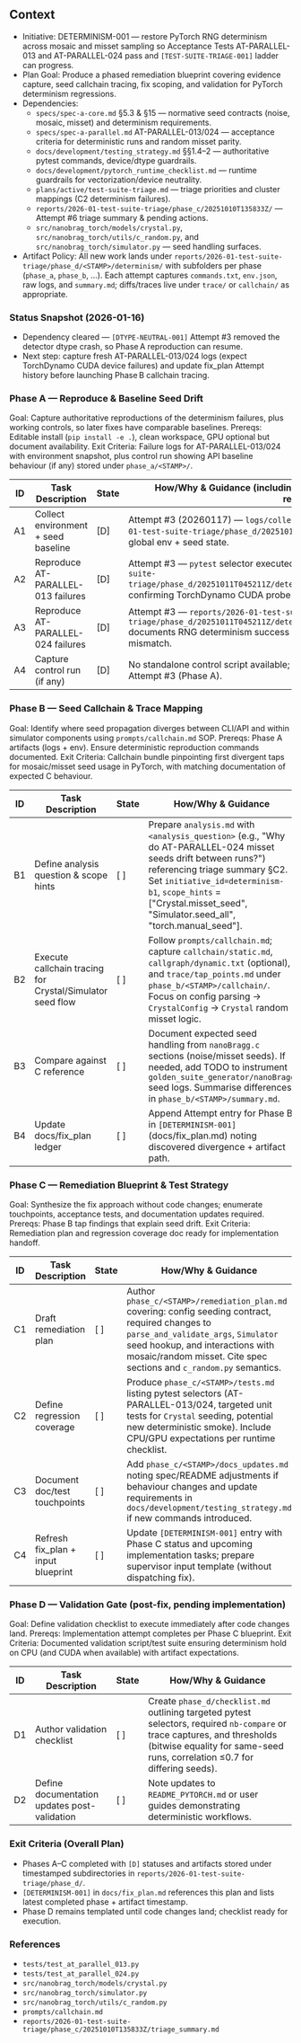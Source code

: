 ## Context
- Initiative: DETERMINISM-001 — restore PyTorch RNG determinism across mosaic and misset sampling so Acceptance Tests AT-PARALLEL-013 and AT-PARALLEL-024 pass and `[TEST-SUITE-TRIAGE-001]` ladder can progress.
- Plan Goal: Produce a phased remediation blueprint covering evidence capture, seed callchain tracing, fix scoping, and validation for PyTorch determinism regressions.
- Dependencies:
  - `specs/spec-a-core.md` §5.3 & §15 — normative seed contracts (noise, mosaic, misset) and determinism requirements.
  - `specs/spec-a-parallel.md` AT-PARALLEL-013/024 — acceptance criteria for deterministic runs and random misset parity.
  - `docs/development/testing_strategy.md` §§1.4–2 — authoritative pytest commands, device/dtype guardrails.
  - `docs/development/pytorch_runtime_checklist.md` — runtime guardrails for vectorization/device neutrality.
  - `plans/active/test-suite-triage.md` — triage priorities and cluster mappings (C2 determinism failures).
  - `reports/2026-01-test-suite-triage/phase_c/20251010T135833Z/` — Attempt #6 triage summary & pending actions.
  - `src/nanobrag_torch/models/crystal.py`, `src/nanobrag_torch/utils/c_random.py`, and `src/nanobrag_torch/simulator.py` — seed handling surfaces.
- Artifact Policy: All new work lands under `reports/2026-01-test-suite-triage/phase_d/<STAMP>/determinism/` with subfolders per phase (`phase_a`, `phase_b`, …). Each attempt captures `commands.txt`, `env.json`, raw logs, and `summary.md`; diffs/traces live under `trace/` or `callchain/` as appropriate.

### Status Snapshot (2026-01-16)
- Dependency cleared — `[DTYPE-NEUTRAL-001]` Attempt #3 removed the detector dtype crash, so Phase A reproduction can resume.
- Next step: capture fresh AT-PARALLEL-013/024 logs (expect TorchDynamo CUDA device failures) and update fix_plan Attempt history before launching Phase B callchain tracing.

### Phase A — Reproduce & Baseline Seed Drift
Goal: Capture authoritative reproductions of the determinism failures, plus working controls, so later fixes have comparable baselines.
Prereqs: Editable install (`pip install -e .`), clean workspace, GPU optional but document availability.
Exit Criteria: Failure logs for AT-PARALLEL-013/024 with environment snapshot, plus control run showing API baseline behaviour (if any) stored under `phase_a/<STAMP>/`.

| ID | Task Description | State | How/Why & Guidance (including API / document / artifact / source file references) |
| --- | --- | --- | --- |
| A1 | Collect environment + seed baseline | [D] | Attempt #3 (20260117) — `logs/collect_only.log` + `env.json` under `reports/2026-01-test-suite-triage/phase_d/20251011T045211Z/determinism/phase_a/` capture global env + seed state. |
| A2 | Reproduce AT-PARALLEL-013 failures | [D] | Attempt #3 — `pytest` selector executed; failure log stored at `reports/2026-01-test-suite-triage/phase_d/20251011T045211Z/determinism/phase_a/at_parallel_013/pytest.log`, confirming TorchDynamo CUDA probe still blocks determinism asserts. |
| A3 | Reproduce AT-PARALLEL-024 failures | [D] | Attempt #3 — `reports/2026-01-test-suite-triage/phase_d/20251011T045211Z/determinism/phase_a/at_parallel_024/pytest.log` documents RNG determinism success plus residual `mosaic_rotation_umat` dtype mismatch. |
| A4 | Capture control run (if any) | [D] | No standalone control script available; absence documented in `summary.md` for Attempt #3 (Phase A). |

### Phase B — Seed Callchain & Trace Mapping
Goal: Identify where seed propagation diverges between CLI/API and within simulator components using `prompts/callchain.md` SOP.
Prereqs: Phase A artifacts (logs + env). Ensure deterministic reproduction commands documented.
Exit Criteria: Callchain bundle pinpointing first divergent taps for mosaic/misset seed usage in PyTorch, with matching documentation of expected C behaviour.

| ID | Task Description | State | How/Why & Guidance |
| --- | --- | --- | --- |
| B1 | Define analysis question & scope hints | [ ] | Prepare `analysis.md` with `<analysis_question>` (e.g., "Why do AT-PARALLEL-024 misset seeds drift between runs?") referencing triage summary §C2. Set `initiative_id=determinism-b1`, `scope_hints` = ["Crystal.misset_seed", "Simulator.seed_all", "torch.manual_seed"]. |
| B2 | Execute callchain tracing for Crystal/Simulator seed flow | [ ] | Follow `prompts/callchain.md`; capture `callchain/static.md`, `callgraph/dynamic.txt` (optional), and `trace/tap_points.md` under `phase_b/<STAMP>/callchain/`. Focus on config parsing → `CrystalConfig` → `Crystal` random misset logic. |
| B3 | Compare against C reference | [ ] | Document expected seed handling from `nanoBragg.c` sections (noise/misset seeds). If needed, add TODO to instrument `golden_suite_generator/nanoBragg` seed logs. Summarise differences in `phase_b/<STAMP>/summary.md`. |
| B4 | Update docs/fix_plan ledger | [ ] | Append Attempt entry for Phase B in `[DETERMINISM-001]` (docs/fix_plan.md) noting discovered divergence + artifact path. |

### Phase C — Remediation Blueprint & Test Strategy
Goal: Synthesize the fix approach without code changes; enumerate touchpoints, acceptance tests, and documentation updates required.
Prereqs: Phase B tap findings that explain seed drift.
Exit Criteria: Remediation plan and regression coverage doc ready for implementation handoff.

| ID | Task Description | State | How/Why & Guidance |
| --- | --- | --- | --- |
| C1 | Draft remediation plan | [ ] | Author `phase_c/<STAMP>/remediation_plan.md` covering: config seeding contract, required changes to `parse_and_validate_args`, `Simulator` seed hookup, and interactions with mosaic/random misset. Cite spec sections and `c_random.py` semantics. |
| C2 | Define regression coverage | [ ] | Produce `phase_c/<STAMP>/tests.md` listing pytest selectors (AT-PARALLEL-013/024, targeted unit tests for `Crystal` seeding, potential new deterministic smoke). Include CPU/GPU expectations per runtime checklist. |
| C3 | Document doc/test touchpoints | [ ] | Add `phase_c/<STAMP>/docs_updates.md` noting spec/README adjustments if behaviour changes and update requirements in `docs/development/testing_strategy.md` if new commands introduced. |
| C4 | Refresh fix_plan + input blueprint | [ ] | Update `[DETERMINISM-001]` entry with Phase C status and upcoming implementation tasks; prepare supervisor input template (without dispatching fix). |

### Phase D — Validation Gate (post-fix, pending implementation)
Goal: Define validation checklist to execute immediately after code changes land.
Prereqs: Implementation attempt completes per Phase C blueprint.
Exit Criteria: Documented validation script/test suite ensuring determinism hold on CPU (and CUDA when available) with artifact expectations.

| ID | Task Description | State | How/Why & Guidance |
| --- | --- | --- | --- |
| D1 | Author validation checklist | [ ] | Create `phase_d/checklist.md` outlining targeted pytest selectors, required `nb-compare` or trace captures, and thresholds (bitwise equality for same-seed runs, correlation ≤0.7 for differing seeds). |
| D2 | Define documentation updates post-validation | [ ] | Note updates to `README_PYTORCH.md` or user guides demonstrating deterministic workflows. |

### Exit Criteria (Overall Plan)
- Phases A–C completed with `[D]` statuses and artifacts stored under timestamped subdirectories in `reports/2026-01-test-suite-triage/phase_d/`.
- `[DETERMINISM-001]` in `docs/fix_plan.md` references this plan and lists latest completed phase + artifact timestamp.
- Phase D remains templated until code changes land; checklist ready for execution.

### References
- `tests/test_at_parallel_013.py`
- `tests/test_at_parallel_024.py`
- `src/nanobrag_torch/models/crystal.py`
- `src/nanobrag_torch/simulator.py`
- `src/nanobrag_torch/utils/c_random.py`
- `prompts/callchain.md`
- `reports/2026-01-test-suite-triage/phase_c/20251010T135833Z/triage_summary.md`

